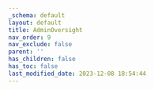 ```yaml
---
_schema: default
layout: default
title: AdminOversight
nav_order: 9
nav_exclude: false
parent: ''
has_children: false
has_toc: false
last_modified_date: 2023-12-08 18:54:44
---
```

